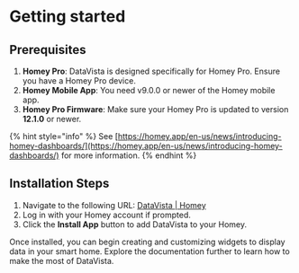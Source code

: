 # Getting started

## Prerequisites

1. **Homey Pro**: DataVista is designed specifically for Homey Pro. Ensure you have a Homey Pro device.
2. **Homey Mobile App**: You need v9.0.0 or newer of the Homey mobile app.
3. **Homey Pro Firmware**: Make sure your Homey Pro is updated to version **12.1.0** or newer.

{% hint style="info" %}
See [https://homey.app/en-us/news/introducing-homey-dashboards/](https://homey.app/en-us/news/introducing-homey-dashboards/) for more information.
{% endhint %}

## **Installation Steps**

1. Navigate to the following URL: [DataVista | Homey](https://homey.app/a/nl.erikvl87.datavista/)
2. Log in with your Homey account if prompted.
3. Click the **Install App** button to add DataVista to your Homey.

Once installed, you can begin creating and customizing widgets to display data in your smart home. Explore the documentation further to learn how to make the most of DataVista.
